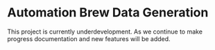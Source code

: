 # Automation Brew Data Generation

This project is currently underdevelopment. As we continue to make progress documentation and new features will be added.
